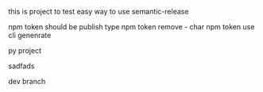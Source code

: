this is project to test easy way to use semantic-release

npm token should be publish type
npm token remove - char
npm token use cli genenrate

py project

sadfads

dev branch